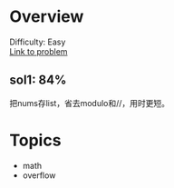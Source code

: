 # Overview
Difficulty: Easy<br/>
[Link to problem](https://leetcode.com/problems/reverse-integer/)<br/>
## sol1: 84%
把nums存list，省去modulo和//，用时更短。
# Topics
- math
- overflow
